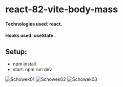 # react-82-vite-body-mass

#### Technologies used: react.
#### Hooks used: useState .
## Setup:
* npm install
* start: npm run dev

![Schowek01](https://github.com/ajarek/react-82-vite-body-mass/assets/61388692/8be1cb67-7ac4-4384-898a-aacf3c716af9)
![Schowek02](https://github.com/ajarek/react-82-vite-body-mass/assets/61388692/0a0f6659-3884-4273-928c-0dd0366d6a8c)
![Schowek03](https://github.com/ajarek/react-82-vite-body-mass/assets/61388692/b496ba16-1db2-42ee-98f7-f5bbd675d2fd)
